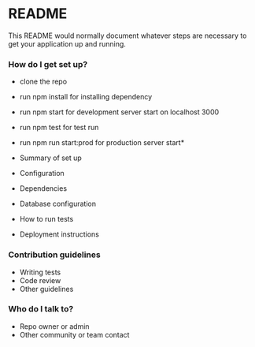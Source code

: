 # README #

This README would normally document whatever steps are necessary to get your application up and running.


### How do I get set up? ###

* clone the repo 
* run npm install for installing dependency
* run npm start for development server start on localhost 3000 
* run npm test for test run 
* run npm run start:prod for production server start* 


* Summary of set up
* Configuration
* Dependencies
* Database configuration
* How to run tests
* Deployment instructions

### Contribution guidelines ###

* Writing tests
* Code review
* Other guidelines

### Who do I talk to? ###

* Repo owner or admin
* Other community or team contact